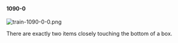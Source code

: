 #### 1090-0
![train-1090-0-0.png](https://github.com/lil-lab/nlvr/raw/master/nlvr/train/images/46/train-1090-0-0.png "train-1090-0-0.png")

There are exactly two items closely touching the bottom of a box.